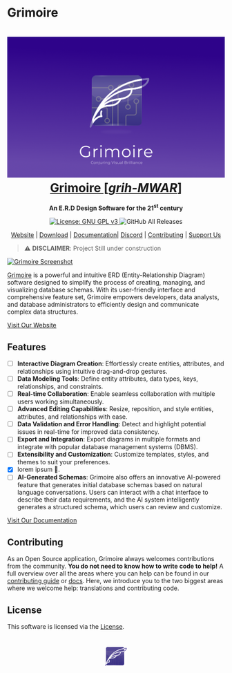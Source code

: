 # Grimoire

<a href="https://gri-moire.vercel.app/">
  <h1 align="center" >
    <img src="./assets/banner.png" alt="Grimoire downloader logo"  />
      <br/>
    Grimoire [<em>grih-MWAR</em>]
  </h1>
</a>

<p align="center" >
  <strong>An E.R.D Design Software for the 21<sup>st</sup> century</strong>
</p>
<p align="center">
  <a href="https://www.gnu.org/licenses/gpl-3.0">
    <img src="https://img.shields.io/badge/License-MIT-blue.svg" alt="License: GNU GPL v3">
  </a>
  <img alt="GitHub All Releases" src="https://img.shields.io/github/downloads/kolynzb/Grimoire/total.svg">
</p>

<p align="center">
  <a href="https://gri-moire.vercel.app/" target="_blank">Website</a> |
  <a href="">Download</a> |
  <a href="https://grimoire-docs.vercel.app/" target="_blank">Documentation</a>|
  <a href="" target="_blank">Discord</a> |
  <a href="#contributing">Contributing</a> |
  <a href="https://www.buymeacoffee.com/kolynzb" target="_blank">Support Us</a>
</p>

> ⚠️ **DISCLAIMER**: Project Still under construction

[![Grimoire Screenshot](/path/to/screenshot.png)](https://gri-moire.vercel.app/)

[Grimoire](https://gri-moire.vercel.app/) is a powerful and intuitive ERD (Entity-Relationship Diagram) software designed to simplify the process of creating, managing, and visualizing database schemas. With its user-friendly interface and comprehensive feature set, Grimoire empowers developers, data analysts, and database administrators to efficiently design and communicate complex data structures.

[Visit Our Website](https://gri-moire.vercel.app/)

## Features

- [ ] **Interactive Diagram Creation**: Effortlessly create entities, attributes, and relationships using intuitive drag-and-drop gestures.
- [ ] **Data Modeling Tools**: Define entity attributes, data types, keys, relationships, and constraints.
- [ ] **Real-time Collaboration**: Enable seamless collaboration with multiple users working simultaneously.
- [ ] **Advanced Editing Capabilities**: Resize, reposition, and style entities, attributes, and relationships with ease.
- [ ] **Data Validation and Error Handling**: Detect and highlight potential issues in real-time for improved data consistency.
- [ ] **Export and Integration**: Export diagrams in multiple formats and integrate with popular database management systems (DBMS).
- [ ] **Extensibility and Customization**: Customize templates, styles, and themes to suit your preferences.
- [x] lorem ipsum 🐤.
- [ ] **AI-Generated Schemas**: Grimoire also offers an innovative AI-powered feature that generates initial database schemas based on natural language conversations. Users can interact with a chat interface to describe their data requirements, and the AI system intelligently generates a structured schema, which users can review and customize.

[Visit Our Documentation](https://grimoire-docs.vercel.app/)

## Contributing

As an Open Source application, Grimoire always welcomes contributions from the community. **You do not need to know how to write code to help!** A full overview over all the areas where you can help can be found in our [contributing guide](./CONTRIBUTING.md) or [docs](https://grimoire-docs.vercel.app/). Here, we introduce you to the two biggest areas where we welcome help: translations and contributing code.

## License

This software is licensed via the [License](https://www.gnu.org/licenses/gpl-3.0.en.html).

<h1 align="center" >
  <a href="https://gri-moire.vercel.app/">
    <img src="./assets/logo.png" alt="Grimoire downloader logo" width="50" />  
  </a>
</h1>
